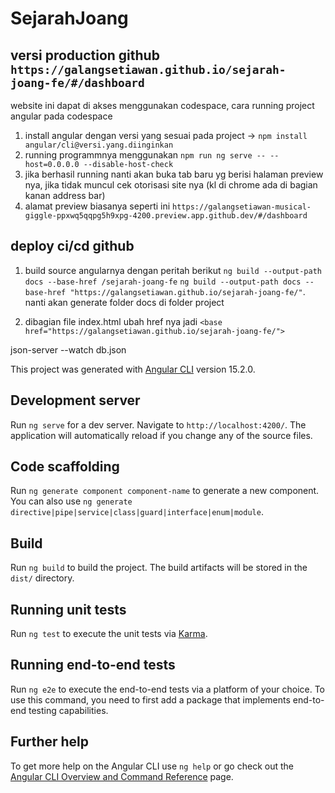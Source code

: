 # SejarahJoang

## versi production github `https://galangsetiawan.github.io/sejarah-joang-fe/#/dashboard`

website ini dapat di akses menggunakan codespace,
cara running project angular pada codespace
1. install angular dengan versi yang sesuai pada project ->  `npm install angular/cli@versi.yang.diinginkan`
2. running programmnya menggunakan `npm run ng serve -- --host=0.0.0.0 --disable-host-check`
3. jika berhasil running nanti akan buka tab baru yg berisi halaman preview nya, jika tidak muncul cek otorisasi site nya (kl di chrome ada di bagian kanan address bar)
4. alamat preview biasanya seperti ini `https://galangsetiawan-musical-giggle-ppxwq5qqpg5h9xpg-4200.preview.app.github.dev/#/dashboard`


## deploy ci/cd github
1. build source angularnya dengan peritah berikut
 `ng build --output-path docs --base-href /sejarah-joang-fe`
 `ng build --output-path docs --base-href "https://galangsetiawan.github.io/sejarah-joang-fe/"`.
nanti akan generate folder docs di folder project

2. dibagian file index.html
ubah href nya jadi
`<base href="https://galangsetiawan.github.io/sejarah-joang-fe/">`


json-server --watch db.json

This project was generated with [Angular CLI](https://github.com/angular/angular-cli) version 15.2.0.

## Development server

Run `ng serve` for a dev server. Navigate to `http://localhost:4200/`. The application will automatically reload if you change any of the source files.

## Code scaffolding

Run `ng generate component component-name` to generate a new component. You can also use `ng generate directive|pipe|service|class|guard|interface|enum|module`.

## Build

Run `ng build` to build the project. The build artifacts will be stored in the `dist/` directory.

## Running unit tests

Run `ng test` to execute the unit tests via [Karma](https://karma-runner.github.io).

## Running end-to-end tests

Run `ng e2e` to execute the end-to-end tests via a platform of your choice. To use this command, you need to first add a package that implements end-to-end testing capabilities.

## Further help

To get more help on the Angular CLI use `ng help` or go check out the [Angular CLI Overview and Command Reference](https://angular.io/cli) page.
